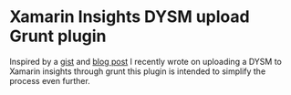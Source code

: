 # Xamarin Insights DYSM upload Grunt plugin

Inspired by a [gist](https://gist.github.com/robert-waggott/528238a7fb2893db97fd) and [blog post](http://thetechnologystudio.co.uk/blog/uploading-your-ios-dysm-to-xamarin-insights-using-grunt/) I recently wrote on uploading a DYSM to Xamarin insights through grunt this plugin is intended to simplify the process even further. 
